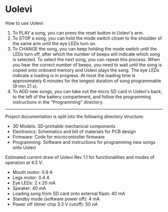 # Uolevi

How to use Uolevi:
1. To PLAY a song, you can press the reset button in Uolevi's arm.
2. To STOP a song, you can hold the mode switch closer to the shoulder of the same arm until the eye LEDs turn on.
3. To CHANGE the song, you can keep holding the mode switch until the LEDs turn off, after which the number of beeps will indicate which song is selected. To select the next song, you can repeat this process. When you hear the correct number of beeps, you need to wait until the song is copied onto onboard memory and Uolevi plays the song. The eye LEDs indicate a loading is in progress. At most the loading time is approximately 6 minutes for the longest duration of song programmable (9 min 21 s).
4. To ADD new songs, you can take out the micro SD card in Uolevi's back, to the left of the battery compartment, and follow the programming instructions in the "Programming" directory.
---

Project documentation is split into the following directory structure:
- 3D Models: 3D-printable mechanical components
- Electronics: Schematics and bill of materials for PCB design
- Firmware: Code for microcontroller firmware
- Programming: Software and instructions for programming new songs onto Uolevi

Estimated current draw of Uolevi Rev 1.1 for functionalities and modes of operation at 4.5 V:
- Mouth motor: 0.9 A
- Legs motor: 0.4 A
- Eye LEDs: 2 x 20 mA
- Speaker: 40 mA
- Loading song from SD card onto external flash: 40 mA
- Standby mode (software power off): 4 mA
- Power off (timer chip 3.3 V cutoff): 50 nA
